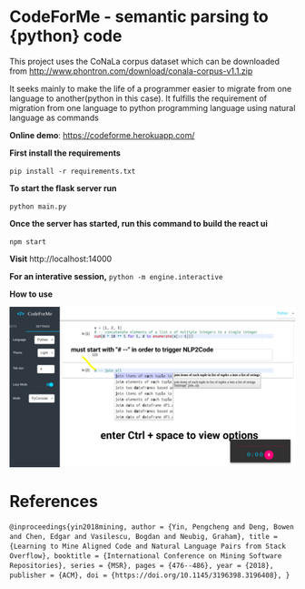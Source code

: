 # CodeForMe - semantic parsing to {python} code

This project uses the CoNaLa corpus dataset which can be downloaded from http://www.phontron.com/download/conala-corpus-v1.1.zip

It seeks mainly to make the life of a programmer easier to migrate from one language to another(python in this case).
It fulfills the requirement of migration from one language to python programming language using natural language as commands

**Online demo**: https://codeforme.herokuapp.com/

**First install the requirements**

`pip install -r requirements.txt`

**To start the flask server run**

`python main.py`

**Once the server has started, run this command to build the react ui**

`npm start`


**Visit** http://localhost:14000 


**For an interative session,**
`python -m engine.interactive`

**How to use**

![screenshor](docs/image.jpg)

# References
`@inproceedings{yin2018mining,
  author = {Yin, Pengcheng and Deng, Bowen and Chen, Edgar and Vasilescu, Bogdan and Neubig, Graham},
  title = {Learning to Mine Aligned Code and Natural Language Pairs from Stack Overflow},
  booktitle = {International Conference on Mining Software Repositories},
  series = {MSR},
  pages = {476--486},
  year = {2018},
  publisher = {ACM},
  doi = {https://doi.org/10.1145/3196398.3196408},
}`
